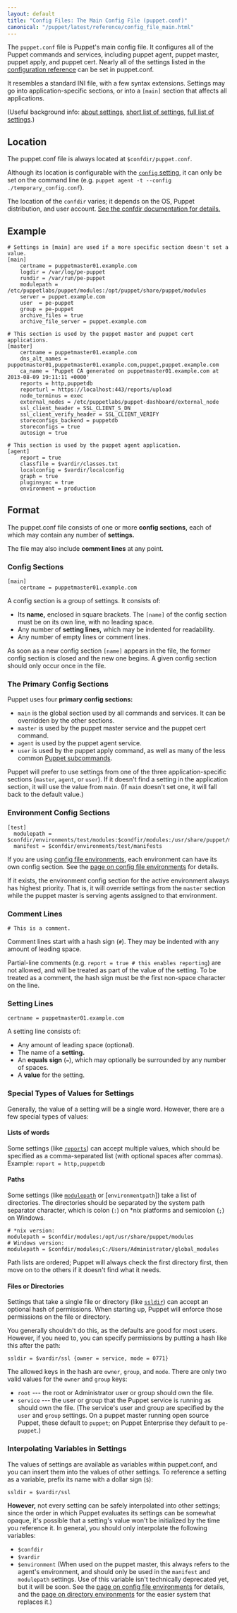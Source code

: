 ```yaml
---
layout: default
title: "Config Files: The Main Config File (puppet.conf)"
canonical: "/puppet/latest/reference/config_file_main.html"
---
```


[conf_ref]: ./configuration.html
[about]: ./config_about_settings.html
[short]: ./config_important_settings.html
[config]: ./configuration.html#config
[subcommands]: ./man/
[conf_environments]: ./environments_classic.html
[reports]: ./configuration.html#reports
[modulepath]: ./configuration.html#modulepath
[ssldir]: ./configuration.html#ssldir
[dir_environments]: ./environments.html

The `puppet.conf` file is Puppet's main config file. It configures all of the Puppet commands and services, including puppet agent, puppet master, puppet apply, and puppet cert. Nearly all of the settings listed in the [configuration reference][conf_ref] can be set in puppet.conf.

It resembles a standard INI file, with a few syntax extensions. Settings may go into application-specific sections, or into a `[main]` section that affects all applications.

(Useful background info: [about settings][about], [short list of settings][short], [full list of settings][conf_ref].)


## Location

The puppet.conf file is always located at `$confdir/puppet.conf`.

Although its location is configurable with the [`config` setting][config], it can only be set on the command line (e.g. `puppet agent -t --config ./temporary_config.conf`).

The location of the `confdir` varies; it depends on the OS, Puppet distribution, and user account. [See the confdir documentation for details.][confdir]

[confdir]: ./dirs_confdir.html


## Example

    # Settings in [main] are used if a more specific section doesn't set a value.
    [main]
        certname = puppetmaster01.example.com
        logdir = /var/log/pe-puppet
        rundir = /var/run/pe-puppet
        modulepath = /etc/puppetlabs/puppet/modules:/opt/puppet/share/puppet/modules
        server = puppet.example.com
        user  = pe-puppet
        group = pe-puppet
        archive_files = true
        archive_file_server = puppet.example.com

    # This section is used by the puppet master and puppet cert applications.
    [master]
        certname = puppetmaster01.example.com
        dns_alt_names = puppetmaster01,puppetmaster01.example.com,puppet,puppet.example.com
        ca_name = 'Puppet CA generated on puppetmaster01.example.com at 2013-08-09 19:11:11 +0000'
        reports = http,puppetdb
        reporturl = https://localhost:443/reports/upload
        node_terminus = exec
        external_nodes = /etc/puppetlabs/puppet-dashboard/external_node
        ssl_client_header = SSL_CLIENT_S_DN
        ssl_client_verify_header = SSL_CLIENT_VERIFY
        storeconfigs_backend = puppetdb
        storeconfigs = true
        autosign = true

    # This section is used by the puppet agent application.
    [agent]
        report = true
        classfile = $vardir/classes.txt
        localconfig = $vardir/localconfig
        graph = true
        pluginsync = true
        environment = production

## Format

The puppet.conf file consists of one or more **config sections,** each of which may contain any number of **settings.**

The file may also include **comment lines** at any point.

### Config Sections

    [main]
        certname = puppetmaster01.example.com

A config section is a group of settings. It consists of:

* Its **name,** enclosed in square brackets. The `[name]` of the config section must be on its own line, with no leading space.
* Any number of **setting lines,** which may be indented for readability.
* Any number of empty lines or comment lines.

As soon as a new config section `[name]` appears in the file, the former config section is closed and the new one begins. A given config section should only occur once in the file.

### The Primary Config Sections

Puppet uses four **primary config sections:**

* `main` is the global section used by all commands and services. It can be overridden by the other sections.
* `master` is used by the puppet master service and the puppet cert command.
* `agent` is used by the puppet agent service.
* `user` is used by the puppet apply command, as well as many of the less common [Puppet subcommands][subcommands].

Puppet will prefer to use settings from one of the three application-specific sections (`master`, `agent`, or `user`). If it doesn't find a setting in the application section, it will use the value from `main`. (If `main` doesn't set one, it will fall back to the default value.)

### Environment Config Sections

    [test]
      modulepath = $confdir/environments/test/modules:$condfir/modules:/usr/share/puppet/modules
      manifest = $confdir/environments/test/manifests

If you are using [config file environments][conf_environments], each environment can have its own config section. See the [page on config file environments][conf_environments] for details.

If it exists, the environment config section for the active environment always has highest priority. That is, it will override settings from the `master` section while the puppet master is serving agents assigned to that environment.

### Comment Lines

    # This is a comment.

Comment lines start with a hash sign (`#`). They may be indented with any amount of leading space.

Partial-line comments (e.g. `report = true # this enables reporting`) are not allowed, and will be treated as part of the value of the setting. To be treated as a comment, the hash sign must be the first non-space character on the line.

### Setting Lines

    certname = puppetmaster01.example.com

A setting line consists of:

* Any amount of leading space (optional).
* The name of a **setting.**
* An **equals sign** (`=`), which may optionally be surrounded by any number of spaces.
* A **value** for the setting.

### Special Types of Values for Settings

Generally, the value of a setting will be a single word. However, there are a few special types of values:

#### Lists of words

Some settings (like [`reports`][reports]) can accept multiple values, which should be specified as a comma-separated list (with optional spaces after commas). Example: `report = http,puppetdb`

#### Paths

Some settings (like [`modulepath`][modulepath] or [`environmentpath`]) take a list of directories. The directories should be separated by the system path separator character, which is colon (`:`) on \*nix platforms and semicolon (`;`) on Windows.

    # *nix version:
    modulepath = $confdir/modules:/opt/usr/share/puppet/modules
    # Windows version:
    modulepath = $confdir/modules;C:/Users/Administrator/global_modules

Path lists are ordered; Puppet will always check the first directory first, then move on to the others if it doesn't find what it needs.

#### Files or Directories

Settings that take a single file or directory (like [`ssldir`][ssldir]) can accept an optional hash of permissions. When starting up, Puppet will enforce those permissions on the file or directory.

You generally shouldn't do this, as the defaults are good for most users. However, if you need to, you can specify permissions by putting a hash like this after the path:

    ssldir = $vardir/ssl {owner = service, mode = 0771}

The allowed keys in the hash are `owner`, `group`, and `mode`. There are only two valid values for the `owner` and `group` keys:

* `root` --- the root or Administrator user or group should own the file.
* `service` --- the user or group that the Puppet service is running as should own the file. (The service's user and group are specified by the `user` and `group` settings. On a puppet master running open source Puppet, these default to `puppet`;  on Puppet Enterprise they default to `pe-puppet`.)

### Interpolating Variables in Settings

The values of settings are available as variables within puppet.conf, and you can insert them into the values of other settings. To reference a setting as a variable, prefix its name with a dollar sign (`$`):

    ssldir = $vardir/ssl

**However,** not every setting can be safely interpolated into other settings; since the order in which Puppet evaluates its settings can be somewhat opaque, it's possible that a setting's value won't be initialized by the time you reference it. In general, you should only interpolate the following variables:

* `$confdir`
* `$vardir`
* `$environment` (When used on the puppet master, this always refers to the agent's environment, and should only be used in the `manifest` and `modulepath` settings. Use of this variable isn't technically deprecated yet, but it will be soon. See the [page on config file environments][conf_environments] for details, and the [page on directory environments][dir_environments] for the easier system that replaces it.)

